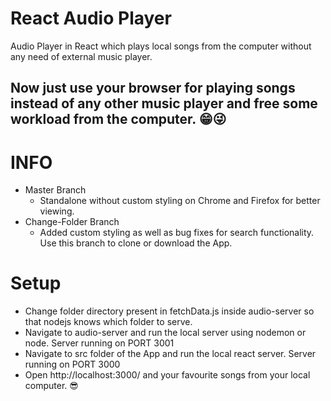 # React Audio Player

Audio Player in React which plays local songs from the computer without any need of external music player.
## Now just use your browser for playing songs instead of any other music player and free some workload from the computer. 😁😜

# INFO
- Master Branch
  - Standalone without custom styling on Chrome and Firefox for better viewing.
- Change-Folder Branch
  - Added custom styling as well as bug fixes for search functionality. Use this branch to clone or download the App.

# Setup
- Change folder directory present in fetchData.js inside audio-server so that nodejs knows which folder to serve.
- Navigate to audio-server and run the local server using nodemon or node. Server running on PORT 3001
- Navigate to src folder of the App and run the local react server. Server running on PORT 3000
- Open http://localhost:3000/ and your favourite songs from your local computer. 😎
